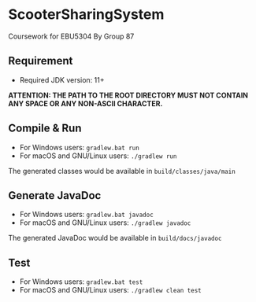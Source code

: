 # ScooterSharingSystem
Coursework for EBU5304 By Group 87
## Requirement
- Required JDK version: 11+

**ATTENTION: THE PATH TO THE ROOT DIRECTORY MUST NOT CONTAIN ANY SPACE OR ANY NON-ASCII CHARACTER.**
## Compile & Run
- For Windows users: `gradlew.bat run`
- For macOS and GNU/Linux users: `./gradlew run`

The generated classes would be available in `build/classes/java/main`
## Generate JavaDoc
- For Windows users: `gradlew.bat javadoc`
- For macOS and GNU/Linux users: `./gradlew javadoc`

The generated JavaDoc would be available in `build/docs/javadoc`
## Test
- For Windows users: `gradlew.bat test`
- For macOS and GNU/Linux users: `./gradlew clean test`
